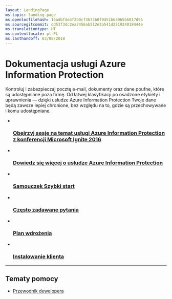 ```yaml
---
layout: LandingPage
ms.topic: landing-page
ms.openlocfilehash: 16adbfde4f2b0cf3673b0f9d51b63065b6817d95
ms.sourcegitcommit: dd53f3dc2ea2456ab512e3a541d251924018444e
ms.translationtype: HT
ms.contentlocale: pl-PL
ms.lasthandoff: 03/08/2018
---
```

# <a name="azure-information-protection-documentation"></a>Dokumentacja usługi Azure Information Protection

Kontroluj i zabezpieczaj pocztę e-mail, dokumenty oraz dane poufne, które są udostępniane poza firmę. Od łatwej klasyfikacji po osadzone etykiety i uprawnienia — dzięki usłudze Azure Information Protection Twoje dane będą zawsze lepiej chronione, bez względu na to, gdzie są przechowywane i komu udostępniane.

<ul class="panelContent cardsFTitle">
    <li>
        <a href="/information-protection/understand-explore/what-is-information-protection#resources-for-azure-information-protection">
        <div class="cardSize">
            <div class="cardPadding">
                <div class="card">
                    <div class="cardImageOuter">
                        <div class="cardImage">
                            <img src="/media/common/i_video.svg" alt="" />
                        </div>
                    </div>
                    <div class="cardText">
                        <h3>Obejrzyj sesje na temat usługi Azure Information Protection z konferencji Microsoft Ignite 2016</h3>
                    </div>
                </div>
            </div>
        </div>
        </a>
    </li>
    <li>
        <a href="/information-protection/understand-explore/what-is-information-protection">
        <div class="cardSize">
            <div class="cardPadding">
                <div class="card">
                    <div class="cardImageOuter">
                        <div class="cardImage">
                            <img src="/media/common/i_learn-about.svg" alt="" />
                        </div>
                    </div>
                    <div class="cardText">
                        <h3>Dowiedz się więcej o usłudze Azure Information Protection</h3>
                    </div>
                </div>
            </div>
        </div>
        </a>
    </li>
    <li>
        <a href="/information-protection/get-started/infoprotect-quick-start-tutorial">
        <div class="cardSize">
            <div class="cardPadding">
                <div class="card">
                    <div class="cardImageOuter">
                        <div class="cardImage">
                            <img src="/media/common/i_quick-start.svg" alt="" />
                        </div>
                    </div>
                    <div class="cardText">
                        <h3>Samouczek Szybki start</h3>
                    </div>
                </div>
            </div>
        </div>
        </a>
    </li>
    <li>
        <a href="/information-protection/get-started/faqs">
        <div class="cardSize">
            <div class="cardPadding">
                <div class="card">
                    <div class="cardImageOuter">
                        <div class="cardImage">
                            <img src="/media/common/i_support.svg" alt="" />
                        </div>
                    </div>
                    <div class="cardText">
                        <h3>Często zadawane pytania</h3>
                    </div>
                </div>
            </div>
        </div>
        </a>
    </li>
    <li>
        <a href="/information-protection/plan-design/deployment-roadmap">
        <div class="cardSize">
            <div class="cardPadding">
                <div class="card">
                    <div class="cardImageOuter">
                        <div class="cardImage">
                            <img src="/media/common/i_road-map.svg" alt="" />
                        </div>
                    </div>
                    <div class="cardText">
                        <h3>Plan wdrożenia</h3>
                    </div>
                </div>
            </div>
        </div>
        </a>
    </li>
    <li>
        <a href="/information-protection/rms-client/info-protect-client">
        <div class="cardSize">
            <div class="cardPadding">
                <div class="card">
                    <div class="cardImageOuter">
                        <div class="cardImage">
                            <img src="/media/common/i_download-install.svg" alt="" />
                        </div>
                    </div>
                    <div class="cardText">
                        <h3>Instalowanie klienta </h3>
                    </div>
                </div>
            </div>
        </div>
        </a>
    </li>
</ul>

---

<h2>Tematy pomocy</h2>
<ul class="panelContent cardsW">
    <li>
        <div class="cardSize">
            <div class="cardPadding">
                <div class="card">
                    <div class="cardText">
                        <p><a href="/information-protection/develop/developers-guide">Przewodnik dewelopera</a></p>
                    </div>
                </div>
            </div>
        </div>
    </li>  
</ul>
